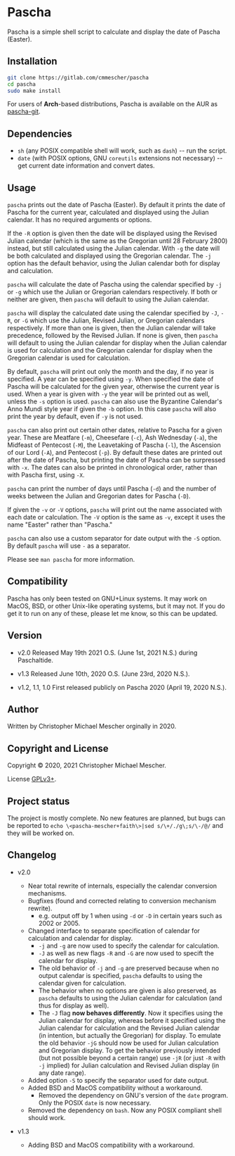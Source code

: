 # Pascha
Pascha is a simple shell script to calculate and display the date of Pascha
(Easter).

## Installation

``` sh
git clone https://gitlab.com/cmmescher/pascha
cd pascha
sudo make install
```

For users of **Arch**-based distributions, Pascha is available on the AUR as [pascha-git](https://aur.archlinux.org/packages/pascha-git).

## Dependencies

- `sh` (any POSIX compatible shell will work, such as `dash`) -- run the script.
- `date` (with POSIX options, GNU `coreutils` extensions not necessary) -- get
  current date information and convert dates.

## Usage

`pascha` prints out the date of Pascha (Easter). By default it prints the date
of Pascha for the current year, calculated and displayed using the Julian
calendar. It has no required arguments or options.

If the `-R` option is given then the date will be displayed using the Revised
Julian calendar (which is the same as the Gregorian until 28 February 2800)
instead, but still calculated using the Julian calendar. With `-g` the date will
be both calculated and displayed using the Gregorian calendar. The `-j` option
has the default behavior, using the Julian calendar both for display and
calculation.

`pascha` will calculate the date of Pascha using the calendar specified by `-j`
or `-g` which use the Julian or Gregorian calendars respectively. If both or
neither are given, then `pascha` will default to using the Julian calendar.

`pascha` will display the calculated date using the calendar specified by `-J`,
`-R`, or `-G` which use the Julian, Revised Julian, or Gregorian calendars
respectively. If more than one is given, then the Julian calendar will take
precedence, followed by the Revised Julian. If none is given, then `pascha` will
default to using the Julian calendar for display when the Julian calendar is
used for calculation and the Gregorian calendar for display when the Gregorian
calendar is used for calculation.

By default, `pascha` will print out only the month and the day, if no year is
specified. A year can be specified using `-y`. When specified the date of Pascha
will be calculated for the given year, otherwise the current year is used. When
a year is given with `-y` the year will be printed out as well, unless the `-s`
option is used. `pascha` can also use the Byzantine Calendar's Anno Mundi style
year if given the `-b` option. In this case `pascha` will also print the year by
default, even if `-y` is not used.

`pascha` can also print out certain other dates, relative to Pascha for a given
year. These are Meatfare (`-m`), Cheesefare (`-c`), Ash Wednesday (`-a`), the
Midfeast of Pentecost (`-M`), the Leavetaking of Pascha (`-l`), the Ascension of
our Lord (`-A`), and Pentecost (`-p`). By default these dates are printed out
after the date of Pascha, but printing the date of Pascha can be surpressed with
`-x`. The dates can also be printed in chronological order, rather than with
Pascha first, using `-X`.

`pascha` can print the number of days until Pascha (`-d`) and the number of weeks
between the Julian and Gregorian dates for Pascha (`-D`).

If given the `-v` or `-V` options, `pascha` will print out the name associated
with each date or calculation. The `-V` option is the same as `-v`, except it
uses the name "Easter" rather than "Pascha."

`pascha` can also use a custom separator for date output with the `-S`
option. By default `pascha` will use `-` as a separator.

Please see `man pascha` for more information.

## Compatibility

Pascha has only been tested on GNU+Linux systems. It may work on MacOS, BSD,
or other Unix-like operating systems, but it may not. If you do get it to run on
any of these, please let me know, so this can be updated.

## Version

- v2.0
Released May 19th 2021 O.S. (June 1st, 2021 N.S.) during Paschaltide.

- v1.3
Released June 10th, 2020 O.S. (June 23rd, 2020 N.S.).

- v1.2, 1.1, 1.0
First released publicly on Pascha 2020 (April 19, 2020 N.S.).

## Author

Written by Christopher Michael Mescher orginally in 2020.

## Copyright and License

Copyright © 2020, 2021 Christopher Michael Mescher.

License [GPLv3+](https://gnu.org/licenses/gpl.html).

## Project status

The project is mostly complete. No new features are planned, but bugs can be
reported to `echo \<pascha-mescher+faith\>|sed s/\+/./g\;s/\-/@/` and they will
be worked on.

## Changelog

- v2.0
  - Near total rewrite of internals, especially the calendar conversion
    mechanisms.
  - Bugfixes (found and corrected relating to conversion mechanism rewrite).
    - e.g. output off by 1 when using `-d` or `-D` in certain years such as 2002
      or 2005.
  - Changed interface to separate specification of calendar for calculation and
    calendar for display.
    - `-j` and `-g` are now used to specify the calendar for calculation.
    - `-J` as well as new flags `-R` and `-G` are now used to specift the
      calendar for display.
    - The old behavior of `-j` and `-g` are preserved because when no output
      calendar is specified, `pascha` defaults to using the calendar given for
      calculation.
    - The behavior when no options are given is also preserved, as `pascha`
      defaults to using the Julian calendar for calculation (and thus for
      display as well).
    - The `-J` flag **now behaves differently**. Now it specifies using the
      Julian calendar for display, whereas before it specified using the Julian
      calendar for calculation and the Revised Julian calendar (in intention,
      but actually the Gregorian) for display. To emulate the old behavior `-jG`
      should now be used for Julian calculation and Gregorian display. To get
      the behavior previously intended (but not possible beyond a certain range)
      use `-jR` (or just `-R` with `-j` implied) for Julian calculation and
      Revised Julian display (in any date range).
  - Added option `-S` to specify the separator used for date output.
  - Added BSD and MacOS compatibility without a workaround.
    - Removed the dependency on GNU's version of the `date` program. Only the
      POSIX `date` is now necessary.
  - Removed the dependency on `bash`. Now any POSIX compliant shell should work.

- v1.3
  - Adding BSD and MacOS compatibility with a workaround.
